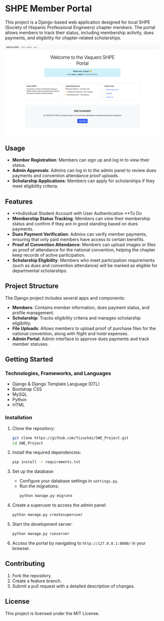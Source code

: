 # SHPE Member Portal

This project is a Django-based web application designed for local SHPE (Society of Hispanic Professional Engineers) chapter members. 
The portal allows members to track their status, including membership activity, dues payments, and eligibility for chapter-related scholarships.

![UTRGV_SHPE_Home](./images/RGV_SHPE_Home.png)

## Usage

- **Member Registration**: Members can sign up and log in to view their status.
- **Admin Approvals**: Admins can log in to the admin panel to review dues payments and convention attendance proof uploads.
- **Scholarship Applications**: Members can apply for scholarships if they meet eligibility criteria.

## Features
- **Individual Student Account with User Authentication
**To Do
- **Membership Status Tracking**: Members can view their membership status and confirm if they are in good standing based on dues payments.
- **Dues Payment Verification**: Admins can verify member payments, ensuring that only paid members have access to certain benefits.
- **Proof of Convention Attendance**: Members can upload images or files as proof of attendance for the national convention, helping the chapter keep records of active participation.
- **Scholarship Eligibility**: Members who meet participation requirements (such as dues and convention attendance) will be marked as eligible for departmental scholarships.

## Project Structure

The Django project includes several apps and components:
- **Members**: Contains member information, dues payment status, and profile management.
- **Scholarship**: Tracks eligibility criteria and manages scholarship eligibility.
- **File Uploads**: Allows members to upload proof of purchase files for the national convention, along with flight and hotel expenses.
- **Admin Portal**: Admin interface to approve dues payments and track member statuses.

## Getting Started

### Technologies, Frameworks, and Languages

- Django & Django Template Language (DTL)
- Bootstrap CSS
- MySQL
- Python
- HTML

### Installation

1. Clone the repository:
   ```bash
   git clone https://github.com/Yizushdz/SWE_Project.git
   cd SWE_Project
   ```

2. Install the required dependencies:
   ```bash
   pip install -r requirements.txt
   ```

3. Set up the database:
   - Configure your database settings in `settings.py`.
   - Run the migrations:
     ```bash
     python manage.py migrate
     ```

4. Create a superuser to access the admin panel:
   ```bash
   python manage.py createsuperuser
   ```

5. Start the development server:
   ```bash
   python manage.py runserver
   ```

6. Access the portal by navigating to `http://127.0.0.1:8000/` in your browser.


## Contributing

1. Fork the repository.
2. Create a feature branch.
3. Submit a pull request with a detailed description of changes.

## License

This project is licensed under the MIT License.
